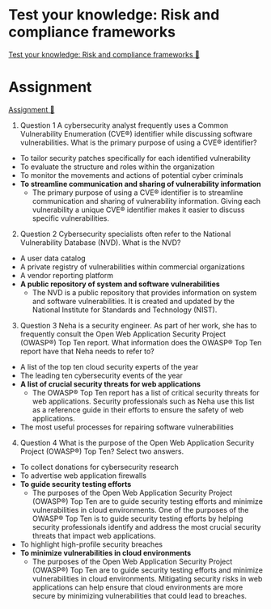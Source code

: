 # Test your knowledge: Risk and compliance frameworks

[Test your knowledge: Risk and compliance frameworks 🔗](https://www.coursera.org/learn/strategies-for-cloud-security-risk-management/assignment-submission/nd4QP/test-your-knowledge-risk-and-compliance-frameworks)

# Assignment

[Assignment 🔗](https://www.coursera.org/learn/strategies-for-cloud-security-risk-management/assignment-submission/nd4QP/test-your-knowledge-risk-and-compliance-frameworks/attempt)

1.  Question 1
    A cybersecurity analyst frequently uses a Common Vulnerability Enumeration (CVE®) identifier while discussing software vulnerabilities. What is the primary purpose of using a CVE® identifier?

- To tailor security patches specifically for each identified vulnerability
- To evaluate the structure and roles within the organization
- To monitor the movements and actions of potential cyber criminals
- **To streamline communication and sharing of vulnerability information**
  - The primary purpose of using a CVE® identifier is to streamline communication and sharing of vulnerability information. Giving each vulnerability a unique CVE® identifier makes it easier to discuss specific vulnerabilities.

2. Question 2
   Cybersecurity specialists often refer to the National Vulnerability Database (NVD). What is the NVD?

- A user data catalog
- A private registry of vulnerabilities within commercial organizations
- A vendor reporting platform
- **A public repository of system and software vulnerabilities**
  - The NVD is a public repository that provides information on system and software vulnerabilities. It is created and updated by the National Institute for Standards and Technology (NIST).

3. Question 3
   Neha is a security engineer. As part of her work, she has to frequently consult the Open Web Application Security Project (OWASP®) Top Ten report. What information does the OWASP® Top Ten report have that Neha needs to refer to?

- A list of the top ten cloud security experts of the year
- The leading ten cybersecurity events of the year
- **A list of crucial security threats for web applications**
  - The OWASP® Top Ten report has a list of critical security threats for web applications. Security professionals such as Neha use this list as a reference guide in their efforts to ensure the safety of web applications.
- The most useful processes for repairing software vulnerabilities

4. Question 4
   What is the purpose of the Open Web Application Security Project (OWASP®) Top Ten? Select two answers.

- To collect donations for cybersecurity research
- To advertise web application firewalls
- **To guide security testing efforts**
  - The purposes of the Open Web Application Security Project (OWASP®) Top Ten are to guide security testing efforts and minimize vulnerabilities in cloud environments. One of the purposes of the OWASP® Top Ten is to guide security testing efforts by helping security professionals identify and address the most crucial security threats that impact web applications.
- To highlight high-profile security breaches
- **To minimize vulnerabilities in cloud environments**
  - The purposes of the Open Web Application Security Project (OWASP®) Top Ten are to guide security testing efforts and minimize vulnerabilities in cloud environments. Mitigating security risks in web applications can help ensure that cloud environments are more secure by minimizing vulnerabilities that could lead to breaches.
